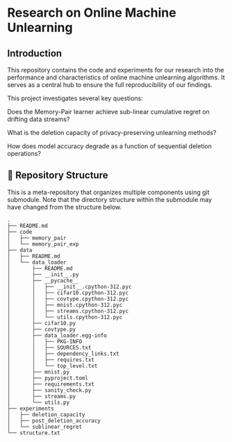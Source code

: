 

# Research on Online Machine Unlearning

## Introduction

This repository contains the code and experiments for our research into the performance and characteristics of online machine unlearning algorithms. It serves as a central hub to ensure the full reproducibility of our findings.

This project investigates several key questions:

Does the Memory-Pair learner achieve sub-linear cumulative regret on drifting data streams?

What is the deletion capacity of privacy-preserving unlearning methods?

How does model accuracy degrade as a function of sequential deletion operations?

## 📂 Repository Structure
This is a meta-repository that organizes multiple components using git submodule. Note that the directory structure within the submodule may have changed from the structure below.

```
.
├── README.md
├── code
│   ├── memory_pair
│   └── memory_pair_exp
├── data
│   ├── README.md
│   └── data_loader
│       ├── README.md
│       ├── __init__.py
│       ├── __pycache__
│       │   ├── __init__.cpython-312.pyc
│       │   ├── cifar10.cpython-312.pyc
│       │   ├── covtype.cpython-312.pyc
│       │   ├── mnist.cpython-312.pyc
│       │   ├── streams.cpython-312.pyc
│       │   └── utils.cpython-312.pyc
│       ├── cifar10.py
│       ├── covtype.py
│       ├── data_loader.egg-info
│       │   ├── PKG-INFO
│       │   ├── SOURCES.txt
│       │   ├── dependency_links.txt
│       │   ├── requires.txt
│       │   └── top_level.txt
│       ├── mnist.py
│       ├── pyproject.toml
│       ├── requirements.txt
│       ├── sanity_check.py
│       ├── streams.py
│       └── utils.py
├── experiments
│   ├── deletion_capacity
│   ├── post_deletion_accuracy
│   └── sublinear_regret
└── structure.txt
```
